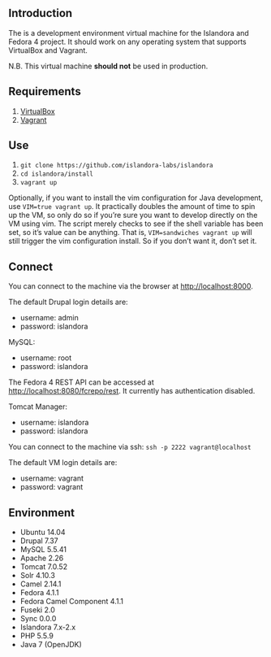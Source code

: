 ## Introduction

The is a development environment virtual machine for the Islandora and Fedora 4 project. It should work on any operating system that supports VirtualBox and Vagrant.

N.B. This virtual machine **should not** be used in production.

## Requirements

1. [VirtualBox](https://www.virtualbox.org/)
2. [Vagrant](http://www.vagrantup.com/)

## Use

1. `git clone https://github.com/islandora-labs/islandora`
2. `cd islandora/install`
3. `vagrant up`

Optionally, if you want to install the vim configuration for Java development, use `VIM=true vagrant up`.  It practically doubles the amount of time to spin up the VM, so only do so if you’re sure you want to develop directly on the VM using vim.  The script merely checks to see if the shell variable has been set, so it’s value can be anything.  That is, `VIM=sandwiches vagrant up` will still trigger the vim configuration install.  So if you don’t want it, don’t set it.

## Connect

You can connect to the machine via the browser at [http://localhost:8000](http://localhost:8000).

The default Drupal login details are:
  
  * username: admin
  * password: islandora

MySQL:
  
  * username: root
  * password: islandora

The Fedora 4 REST API can be accessed at [http://localhost:8080/fcrepo/rest](http://localhost:8080/fcrepo/rest).  It currently has authentication disabled.

Tomcat Manager:
  
  * username: islandora
  * password: islandora

You can connect to the machine via ssh: `ssh -p 2222 vagrant@localhost`

The default VM login details are:
  
  * username: vagrant
  * password: vagrant

## Environment

- Ubuntu 14.04
- Drupal 7.37
- MySQL 5.5.41
- Apache 2.26
- Tomcat 7.0.52
- Solr 4.10.3
- Camel 2.14.1
- Fedora 4.1.1
- Fedora Camel Component 4.1.1
- Fuseki 2.0
- Sync 0.0.0
- Islandora 7.x-2.x
- PHP 5.5.9 
- Java 7 (OpenJDK)
